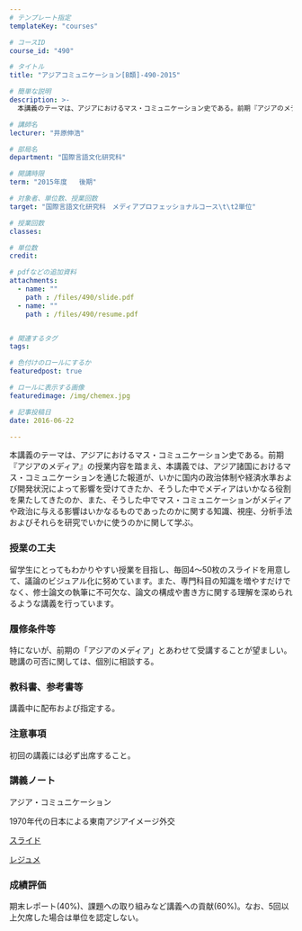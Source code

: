 ```yaml
---
# テンプレート指定
templateKey: "courses"

# コースID
course_id: "490"

# タイトル
title: "アジアコミュニケーション[B類]-490-2015"

# 簡単な説明
description: >-
  本講義のテーマは、アジアにおけるマス・コミュニケーション史である。前期『アジアのメディア』の授業内容を踏まえ、本講義では、アジア諸国におけるマス・コミュニケーションを通じた報道が、いかに国内の政治体制...

# 講師名
lecturer: "井原伸浩"

# 部局名
department: "国際言語文化研究科"

# 開講時限
term: "2015年度	後期"

# 対象者、単位数、授業回数
target: "国際言語文化研究科　メディアプロフェッショナルコース\t\t2単位"

# 授業回数
classes: 

# 単位数
credit: 

# pdfなどの追加資料
attachments: 
  - name: "" 
    path : /files/490/slide.pdf
  - name: "" 
    path : /files/490/resume.pdf


# 関連するタグ
tags:

# 色付けのロールにするか
featuredpost: true

# ロールに表示する画像
featuredimage: /img/chemex.jpg

# 記事投稿日
date: 2016-06-22

---
```

本講義のテーマは、アジアにおけるマス・コミュニケーション史である。前期『アジアのメディア』の授業内容を踏まえ、本講義では、アジア諸国におけるマス・コミュニケーションを通じた報道が、いかに国内の政治体制や経済水準および開発状況によって影響を受けてきたか、そうした中でメディアはいかなる役割を果たしてきたのか、また、そうした中でマス・コミュニケーションがメディアや政治に与える影響はいかなるものであったのかに関する知識、視座、分析手法およびそれらを研究でいかに使うのかに関して学ぶ。
### 授業の工夫

留学生にとってもわかりやすい授業を目指し、毎回4〜50枚のスライドを用意して、議論のビジュアル化に努めています。また、専門科目の知識を増やすだけでなく、修士論文の執筆に不可欠な、論文の構成や書き方に関する理解を深められるような講義を行っています。

### 履修条件等

特にないが、前期の「アジアのメディア」とあわせて受講することが望ましい。聴講の可否に関しては、個別に相談する。 

### 教科書、参考書等

講義中に配布および指定する。 

### 注意事項

初回の講義には必ず出席すること。

### 講義ノート

アジア・コミュニケーション

1970年代の日本による東南アジアイメージ外交


[スライド](/files/490/slide.pdf) 


[レジュメ](/files/490/resume.pdf) 

### 成績評価

期末レポート(40%)、課題への取り組みなど講義への貢献(60%)。なお、5回以上欠席した場合は単位を認定しない。
